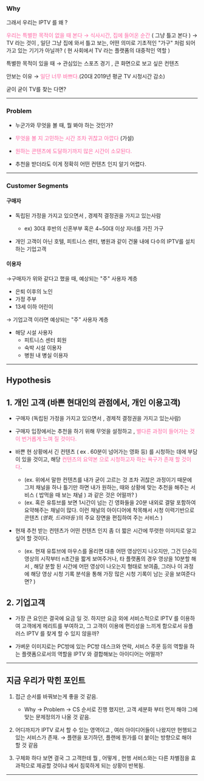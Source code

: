 
### Why

그래서 우리는 IPTV 를 왜 ?

<span style="color:rgb(255, 102, 163)">우리는 특별한 목적이 없을 때 본다 → 식사시간, 집에 들어온 순간</span> ( 그냥 틀고 본다 )
→ TV 라는 것이 , 일단 그냥 집에 와서 틀고 보는, 어떤 의미로 기초적인 "가구" 처럼 되어가고 있는 기기가 아닐까? ( 현 사회에서 TV 라는 플랫폼의 대중적인 역할 )



특별한 목적이 있을 때 → 관심있는 스포츠 경기 , 큰 화면으로 보고 싶은 컨텐츠

안보는 이유 → <span style="color:rgb(255, 102, 163)">일단 너무 바쁘다.</span>(20대 2019년 평균 TV 시청시간 감소)

굳이 굳이 TV를 찾는 다면?

---

### Problem

- 누군가와 무엇을 볼 때, 뭘 봐야 하는 것인가?

- <span style="color:rgb(255, 102, 163)">무엇을 볼 지 고민하는 시간 조차 귀찮고 아깝다</span> (가설)

- <span style="color:rgb(255, 102, 163)">원하는 콘텐츠에 도달하기까지 많은 시간이 소모된다.</span>

- 추천을 받더라도 이게 정확히 어떤 컨텐츠 인지 알기 어렵다. 


---

### Customer Segments

#### 구매자

- 독립된 가정을 가지고 있으면서 , 경제적 결정권을 가지고 있는사람 
	- ex) 30대 후반의 신혼부부 혹은 4~50대 이상 자녀를 가진 가구

- 개인 고객이 아닌 호텔, 피트니스 센터, 병원과 같이 건물 내에 다수의 IPTV를 설치하는 기업고객


#### 이용자

→구매자가 위와 같다고 했을 때, 예상되는 "주" 사용자 계층

- 은퇴 이후의 노인 
- 가정 주부
- 13세 이하 어린이

→ 기업고객 이라면 예상되는 "주" 사용자 계층

- 해당 시설 사용자 
	- 피트니스 센터 회원
	- 숙박 시설 이용자
	- 병원 내 병실 이용자



---

## Hypothesis

## 1. 개인 고객 (바쁜 현대인의 관점에서, 개인 이용고객)

- 구매자 (독립된 가정을 가지고 있으면서 , 경제적 결정권을 가지고 있는사람)
- 구매자 입장에서는 추천을 하기 위해 무엇을 설정하고 , <span style="color:rgb(255, 102, 163)">별다른 과정이 들어가는 것이 번거롭게 느껴 질 것이다.</span>

- 바쁜 현 상황에서 긴 컨텐츠 ( ex . 60분이 넘어가는 영화 등) 를 시청하는 데에 부담이 있을 것이고, 해당 <span style="color:rgb(255, 102, 163)">컨텐츠의 요약본 으로 시청하고자 하는 욕구가 존재 할 것이다</span>.
	- (ex. 위에서 말한 컨텐츠를 내가 굳이 고르는 것 조차 귀찮은 과정이기 때문에 그저 채널을 하나 틀기만 하면 내가 원하는, 때와 상황에 맞는 추천을 해주는 서비스 ( 밥먹을 때 보는 채널 ) 과 같은 것은 어떨까? )
	- (ex. 혹은 유튜브를 보면 1시간이 넘는 긴 영화들을 20분 내외로 결말 포함하여 요약해주는 채널이 많다. 이런 채널의 아이디어에 착목해서 시청 이력기반으로 콘텐츠 (*영화, 드라마등* )의 주요 장면을 편집하여 주는 서비스 )


- 현재 추천 받는 컨텐츠가 어떤 컨텐츠 인지 좀 더 짧은 시간에 뚜렷한 이미지로 알고 싶어 할 것이다.
	- (ex. 현재 유튜브에 마우스를 올리면 대충 어떤 영상인지 나오지만, 그건 단순히 영상의 시작부터 n초간을 짧게 보여주거나, 타 플랫폼의 경우 영상을 10분할 해서 , 해당 분할 된 시간에 어떤 영상이 나오는지 형태로 보여줌, 그러나 이 과정에 해당 영상 시청 기록 분석을 통해 가장 많은 시청 기록이 남는 곳을 보여준다면? )

## 2. 기업고객

- 가장 큰 요인은 결국에 요금 일 것. 하지만 요금 외에 서비스적으로  IPTV 를 이용하여 고객에게 메리트를 부여하고, 그 고객이 이용에 편리성을 느끼게 함으로서 유플러스 IPTV 를 찾게 할 수 있지 않을까? 

- 가벼운 이미지로는 PC방에 있는 PC방 데스크와 연락, 서비스 주문 등의 역할을 하는 플랫폼으로서의 역할을 IPTV 와 결합해보는 아이디어는 어떨까?

---

## 지금 우리가 막힌 포인트

1. 접근 순서를 바꿔보는게 좋을 것 같음.
	- Why → Problem → CS 순서로 진행 했지만, 고객 세분화 부터 먼저 해야 그에 맞는 문제정의가 나올 것 같음. 

2. 어디까지가 IPTV 로서 할 수 있는 영역이고 , 여러 아이디어들이 나왔지만 현행되고 있는 서비스가 존재. → 플랜을 포기하던, 플랜에 뭔가를 더 붙이는 방향으로 해야 할 것 같음

3. 구체화 하다 보면 결국 그 고객한테 뭘 , 어떻게 , 현행 서비스와는 다른 차별점을 효과적으로 제공할 것이냐 에서 침묵하게 되는 상황이 반복됨.

---


